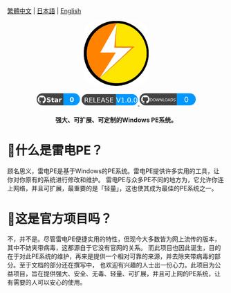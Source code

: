 <p>
  <a href="">繁體中文</a>
  |
  <a href="">日本語</a>
  |
  <a href="">English</a>
</p>
<p align="center">
  <img src="https://raw.githubusercontent.com/yiont/LightPE/main/image/light.png" alt="LightPE" width="150" style="border-radius: 30px">
</p>
<p align="center">
  <a>
    <img alt="Star" src="https://raw.githubusercontent.com/yiont/LightPE/main/image/star.png" width="100" style="border-radius: 30px">
  </a>
  <a href="https://github.com/yiont/LightPE/releases">
    <img alt"Release" src="https://raw.githubusercontent.com/yiont/LightPE/main/image/release.png" width="130" style="border-radius: 30px">
  </a>
  <a>
    <img alt"Downloads" src="https://raw.githubusercontent.com/yiont/LightPE/main/image/downloads.png" width="130" style="border-radius: 30px">
  </a>
</p>
<h4 align="center">强大、可扩展、可定制的Windows PE系统。</h4>

# 🤔什么是雷电PE？
顾名思义，雷电PE是基于Windows的PE系统。雷电PE提供许多实用的工具，让你对你原有的系统进行修改和维护。
雷电PE与众多PE不同的地方为，它允许你连上网络，并且可扩展，最重要的是「轻量」，这也使其成为最佳的PE系统之一。

# 🧐这是官方项目吗？
不，并不是。尽管雷电PE便捷实用的特性，但现今大多数皆为网上流传的版本，其中不妨夹带病毒，这都源自于它没有官网的关系。
而此项目也因此诞生，目的在于对此PE系统的维护，再来是提供一个相对可靠的来源，并去除夹带病毒的部分。至于文档的部分还在撰写中，
也欢迎有兴趣的人士出一份心力。此项目为公益项目，旨在提供强大、安全、无毒、轻量、可扩展，并且可上网的PE系统，让有需要的人可以安心的使用。
